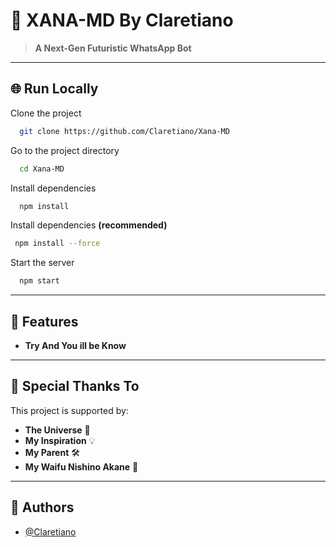 # 🚀 XANA-MD By Claretiano

> **A Next-Gen Futuristic WhatsApp Bot**

---

## 🌐 Run Locally

Clone the project

```bash
  git clone https://github.com/Claretiano/Xana-MD
```

Go to the project directory

```bash
  cd Xana-MD
```

Install dependencies

```bash
  npm install
```

Install dependencies **(recommended)**
```bash
 npm install --force
```

Start the server

```bash
  npm start
```

---

## 🚀 Features

- **Try And You ill be Know**

---

## 🙏 Special Thanks To

This project is supported by:

- **The Universe** 🌌
- **My Inspiration** 💡
- **My Parent** 🛠️
- **My Waifu Nishino Akane** 🤝

---

## 📝 Authors

- [@Claretiano](https://github.com/Claretiano)
